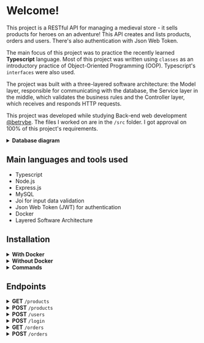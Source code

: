 # Welcome!

This project is a RESTful API for managing a medieval store - it sells products for heroes on an adventure! This API creates and lists products, orders and users. There's also authentication with Json Web Token.

The main focus of this project was to practice the recently learned **Typescript** language. Most of this project was written using `classes` as an introductory practice of Object-Oriented Programming (OOP). Typescript's `interfaces` were also used.

The project was built with a three-layered software architecture: the Model layer, responsible for communicating with the database, the Service layer in the middle, which validates the business rules and the Controller layer, which receives and responds HTTP requests.

This project was developed while studying Back-end web development [@betrybe](https://github.com/betrybe). The files I worked on are in the ```/src``` folder. I got approval on 100% of this project's requirements.

<details>
<summary><strong>Database diagram</strong></summary>

![EER Diagram](https://github.com/tryber/sd-022-a-project-trybesmith/blob/main/images/diagram-der.png)

</details>

## Main languages and tools used

- Typescript
- Node.js
- Express.js
- MySQL
- Joi for input data validation
- Json Web Token (JWT) for authentication
- Docker
- Layered Software Architecture

## Installation

<details>
<summary><strong>With Docker</strong></summary>

- Start the `trybesmith` and `trybesmith_db` containers with the `docker-compose up -d` command
- Access the `trybesmith` container terminal with `docker exec -it trybesmith bash`
- In the terminal, install the dependencies with `npm install`
- **All other node commands must be run inside the container**

</details>

<details>
<summary><strong>Without Docker</strong></summary>

- Install the dependencies with ``` npm install ``` (requires node on version 16)
- Configure a `.env` file based on the `.env.example` avaliable.

</details>

<details>
<summary><strong>Commands</strong></summary>

- Run the app with `npm start` or `npm run dev` (live reload)
- To run the project's requirements tests, first start the app with `npm run dev`, then `npm test` for all tests or `npm test <test-name>` for a specific requirement (ex. `npm test 01`)
- Use `npm run restore` to (re)create and (re)populate the database

</details>

## Endpoints

<details>
<summary><strong>GET</strong> <code>/products</code></summary>

<br />

- Returns an array with all the registered products ordered by their id, or an empty array if there are no products. 

<br />

- Example:

```json
[
  {
    "id": 1,
    "name": "Poção de cura",
    "amount": "20 gold",
    "orderId": null
  },
  {
    "id": 2,
    "name": "Escudo do Herói",
    "amount": "100 diamond",
    "orderId": 1
  }
]
```

</details>

<details>
<summary><strong>POST</strong> <code>/products</code></summary>

<br />

- Creates a new product in the `Products` table and returns it with the inserted id. Six validations are done: (1) the product needs a name; (2) the name must be a string; (3) the name must be at least 3 characters long; (4) the product needs an amount; (5) the amount must be a string; (6) the amount must be at least 3 characters long. If the new entry fails any of the validations, a message is returned instead. 

<br />

- Example request body:

```json
  {
    "name": "Espada longa",
    "amount": "30 peças de ouro"
  }
```

- Example of response for valid entry:

```json
  {
    "id": 1,
    "name": "Espada longa",
    "amount": "30 peças de ouro"
  }
```

Examples of *invalid* requests:
  
- Response for request without a "name" field (status 400):

```json
{ "message": "\"name\" is required" }
```
  
- Response for request where "name" is not a string (status 422):
  
  ```json
  { "message": "\"name\" must be a string" }
  ```

- Response for request with an invalid "name" (status 422):

```json
{ "message": "\"name\" length must be at least 3 characters long" }
```

</details>
  
<details>
<summary><strong>POST</strong> <code>/users</code></summary>

<br />

- Inserts a new user in the `Users` table. Returns an authentication token. All request fields are required, must be strings (number in the case of the "level" field) and need a minimum length (or to be greater than zero for "level").

<br />

- Example request body:

```json
{ 
  "username": "MAX",
  "classe": "swordsman",
  "level": 10,
  "password": "SavingPeople"
}
```

- Example of response for valid entry:

```json
{
  "token": "eyJhbGciOiJIUzI1NiIsInR5cCI6IkpXVCJ9.eyJzdWIiOiIxMjM0NTY3ODkwIiwibmFtZSI6IkpvaG4gRG9lIiwiaWF0IjoxNTE2MjM5MDIyfQ.SflKxwRJSMeKKF2QT4fwpMeJf36POk6yJV_adQssw5c"
}
```

Examples of *invalid* requests:
  
- Response for request without a "username" field (status 400):

```json
{ "message": "\"username\" is required" }
```
  
- Response for request where "username" is not a string (status 422):
  
  ```json
  { "message": "\"username\" must be a string" }
  ```

- Response for request with an invalid "username" (status 422):

```json
{ "message": "\"username\" length must be at least 3 characters long" }
```

</details>

<details>
<summary><strong>POST</strong> <code>/login</code></summary>

<br />

- Validates the sent username and password and returns a JWT token.

<br />

- Example request body:

```json
  {
    "username": "string",
    "password": "string"
  }
```

- Example of returned token:

```json
{
  "token": "eyJhbGciOiJIUzI1NiIsInR5cCI6IkpXVCJ9.eyJzdWIiOiIxMjM0NTY3ODkwIiwibmFtZSI6IkpvaG4gRG9lIiwiaWF0IjoxNTE2MjM5MDIyfQ.SflKxwRJSMeKKF2QT4fwpMeJf36POk6yJV_adQssw5c"
}
```

</details>
  
<details>
<summary><strong>GET</strong> <code>/orders</code></summary>

<br />

- Returns an array with all the registered orders and their respective products, or an empty array if there are no orders. 

<br />

- Example:

```json
  [
    {
      "id": 1,
      "userId": 2,
      "productsIds": [1, 2]
    },
    {
      "id": 2,
      "userId": 1,
      "productsIds": [3, 4]
    }
  ]
```

</details>

<details>
<summary><strong>POST</strong> <code>/orders</code></summary>

<br />

- **Requires token in the request header under `authorization`**. Otherwise, the request is denied.
- Inserts a new order of one or many products in the `Orders` table and updates the 'Products' to add the respective orderId. The ordered products must be in an array of numbers.

<br />

- Example request body:

```json
  {
    "productsIds": [1, 2]
  }
```

- Example of response for valid entry:

```json
  {
    "userId": 1,
    "productsIds": [1, 2]
  }
```

- Response for request without a "productsIds" field (status 400):

```json
  { "message": "\"productsIds\" is required" }
```

- Response for request where "productsIds" is not an array (status 422):

```json
  { "message": "\"productsIds\" must be an array" }
```

- Response for request where "productsIds" is an empty array (status 422):

```json
  { "message": "\"productsIds\" must include only numbers" }
```

</details>
